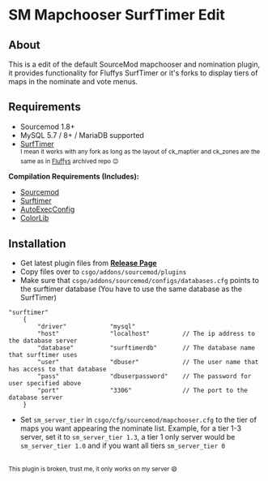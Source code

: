 # SM Mapchooser SurfTimer Edit

## About

This is a edit of the default SourceMod mapchooser and nomination plugin, it provides functionality for Fluffys SurfTimer or it's forks to display tiers of maps in the nominate and vote menus.

## Requirements

* Sourcemod 1.8+
* MySQL 5.7 / 8+ / MariaDB supported
* [SurfTimer](https://github.com/surftimer/Surftimer-Official)
<br><sup>I mean it works with any fork as long as the layout of ck_maptier and ck_zones are the same as in [Fluffys](https://github.com/fluffyst/Surftimer) archived repo :wink:</sup>

**Compilation Requirements (Includes):**

* [Sourcemod](https://www.sourcemod.net/downloads.php?branch=stable)
* [Surftimer](https://github.com/surftimer/Surftimer-olokos/tree/master/addons/sourcemod/scripting/include)
* [AutoExecConfig](https://github.com/Impact123/AutoExecConfig)
* [ColorLib](https://github.com/c0rp3n/colorlib-sm)

## Installation

* Get latest plugin files from **[Release Page](https://github.com/qawery-just-sad/surftimer-mapchooser/releases)**
* Copy files over to `csgo/addons/sourcemod/plugins`
* Make sure that `csgo/addons/sourcemod/configs/databases.cfg` points to the surftimer database (You have to use the same database as the SurfTimer)
```
"surftimer"
	{
		"driver"			"mysql"
		"host"				"localhost"         // The ip address to the database server
		"database"			"surftimerdb"       // The database name that surftimer uses
		"user"				"dbuser"            // The user name that has access to that database
		"pass"				"dbuserpassword"    // The password for user specified above
		"port"              "3306"              // The port to the database server
	}
```
* Set `sm_server_tier` in `csgo/cfg/sourcemod/mapchooser.cfg` to the tier of maps you want appearing the nominate list. Example, for a tier 1-3 server, set it to `sm_server_tier 1.3`, a tier 1 only server would be `sm_server_tier 1.0` and if you want all tiers `sm_server_tier 0`

<br><sup>This plugin is broken, trust me, it only works on my server :smile:</sup>
